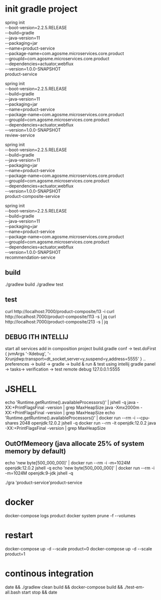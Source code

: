 # init gradle project

spring init \
--boot-version=2.2.5.RELEASE \
--build=gradle \
--java-version=11 \
--packaging=jar \
--name=product-service \
--package-name=com.agosme.microservices.core.product \
--groupId=com.agosme.microservices.core.product \
--dependencies=actuator,webflux \
--version=1.0.0-SNAPSHOT \
product-service

spring init \
--boot-version=2.2.5.RELEASE \
--build=gradle \
--java-version=11 \
--packaging=jar \
--name=product-service \
--package-name=com.agosme.microservices.core.product \
--groupId=com.agosme.microservices.core.product \
--dependencies=actuator,webflux \
--version=1.0.0-SNAPSHOT \
review-service

spring init \
--boot-version=2.2.5.RELEASE \
--build=gradle \
--java-version=11 \
--packaging=jar \
--name=product-service \
--package-name=com.agosme.microservices.core.product \
--groupId=com.agosme.microservices.core.product \
--dependencies=actuator,webflux \
--version=1.0.0-SNAPSHOT \
product-composite-service

spring init \
--boot-version=2.2.5.RELEASE \
--build=gradle \
--java-version=11 \
--packaging=jar \
--name=product-service \
--package-name=com.agosme.microservices.core.product \
--groupId=com.agosme.microservices.core.product \
--dependencies=actuator,webflux \
--version=1.0.0-SNAPSHOT \
recommendation-service

## build 
./gradlew build
./gradlew test

## test
curl http://localhost:7000/product-composite/13 -i
 curl http://localhost:7000/product-composite/113 -s | jq
 curl http://localhost:7000/product-composite/213 -s | jq
 
## DEBUG ITH INTELLIJ
start all services
add in composition project build.gradle conf -> test.doFirst {
	jvmArgs '-Xdebug', '-Xrunjdwp:transport=dt_socket,server=y,suspend=y,address=5555'
}
.. preferences -> build -> gradle -> build & run & test using intellij
gradle panel -> tasks-> verification -> test
remote debug  127.0.0.1:5555

# JSHELL
echo 'Runtime.getRuntime().availableProcessors()' | jshell -q
java -XX:+PrintFlagsFinal -version | grep MaxHeapSize
java -Xmx2000m -XX:+PrintFlagsFinal -version | grep MaxHeapSize
echo 'Runtime.getRuntime().availableProcessors()' | docker run --rm -i --cpu-shares 2048 openjdk:12.0.2 jshell -q
docker run --rm -it openjdk:12.0.2 java -XX:+PrintFlagsFinal -version | grep MaxHeapSize
## OutOfMemeory (java allocate 25% of system memory by default)
echo 'new byte[500_000_000]' | docker run --rm -i -m=1024M openjdk:12.0.2 jshell -q
echo 'new byte[500_000_000]' | docker run --rm -i -m=1024M openjdk:9-jdk jshell -q

./gra
'product-service'product-service

# docker
docker-compose logs product
docker system prune -f --volumes

# restart 
docker-compose up -d --scale product=0
docker-compose up -d --scale product=1

# continous integration
date && ./gradlew clean build && docker-compose build && ./test-em-all.bash start stop && date